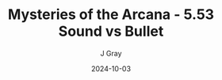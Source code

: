 ---
title: 'Mysteries of the Arcana - 5.53 Sound vs Bullet'
alt: 'Mysteries of the Arcana'
date: '2024-10-03'
author: 'J Gray'
artist: 'Keira'
---